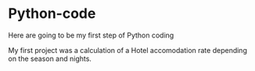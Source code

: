 # Python-code
Here are going to be my first step of Python coding

My first project was a calculation of a Hotel accomodation rate depending on the season and nights.
